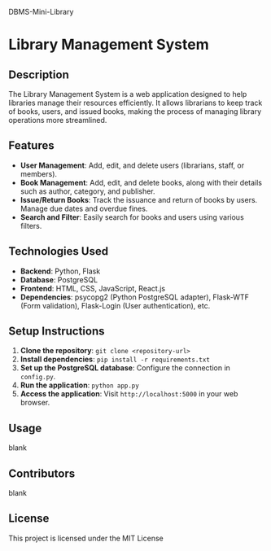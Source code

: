 DBMS-Mini-Library
# Library Management System

## Description

The Library Management System is a web application designed to help libraries manage their resources efficiently. It allows librarians to keep track of books, users, and issued books, making the process of managing library operations more streamlined.

## Features

- **User Management**: Add, edit, and delete users (librarians, staff, or members).
- **Book Management**: Add, edit, and delete books, along with their details such as author, category, and publisher.
- **Issue/Return Books**: Track the issuance and return of books by users. Manage due dates and overdue fines.
- **Search and Filter**: Easily search for books and users using various filters.

## Technologies Used

- **Backend**: Python, Flask
- **Database**: PostgreSQL
- **Frontend**: HTML, CSS, JavaScript, React.js
- **Dependencies**: psycopg2 (Python PostgreSQL adapter), Flask-WTF (Form validation), Flask-Login (User authentication), etc.

## Setup Instructions

1. **Clone the repository**: `git clone <repository-url>`
2. **Install dependencies**: `pip install -r requirements.txt`
3. **Set up the PostgreSQL database**: Configure the connection in `config.py`.
4. **Run the application**: `python app.py`
5. **Access the application**: Visit `http://localhost:5000` in your web browser.

## Usage
blank
## Contributors
blank

## License

This project is licensed under the MIT License
